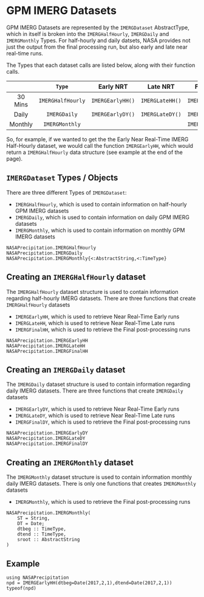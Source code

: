 # GPM IMERG Datasets

GPM IMERG Datasets are represented by the `IMERGDataset` AbstractType, which in itself is broken into the `IMERGHalfHourly`, `IMERGDaily` and `IMERGMonthly` Types.  For half-hourly and daily datsets, NASA provides not just the output from the final processing run, but also early and late near real-time runs.

The Types that each dataset calls are listed below, along with their function calls.

|           |       `Type`      |    Early NRT     |    Late NRT     |    Final NRT     |
| :-------: | :---------------: | :--------------: | :-------------: | :--------------: |
|  30 Mins  | `IMERGHalfHourly` | `IMERGEarlyHH()` | `IMERGLateHH()` | `IMERGFinalHH()` |
|   Daily   |    `IMERGDaily`   | `IMERGEarlyDY()` | `IMERGLateDY()` | `IMERGFinalDY()` |
|  Monthly  |   `IMERGMonthly`  |                  |                 | `IMERGMonthly()` |

So, for example, if we wanted to get the the Early Near Real-Time IMERG Half-Hourly dataset, we would call the function `IMERGEarlyHH`, which would return a `IMERGHalfHourly` data structure (see example at the end of the page).

## `IMERGDataset` Types / Objects

There are three different Types of `IMERGDataset`:
* `IMERGHalfHourly`, which is used to contain information on half-hourly GPM IMERG datasets
* `IMERGDaily`, which is used to contain information on daily GPM IMERG datasets
* `IMERGMonthly`, which is used to contain information on monthly GPM IMERG datasets

```@docs
NASAPrecipitation.IMERGHalfHourly
NASAPrecipitation.IMERGDaily
NASAPrecipitation.IMERGMonthly{<:AbstractString,<:TimeType}
```

## Creating an `IMERGHalfHourly` dataset

The `IMERGHalfHourly` dataset structure is used to contain information regarding half-hourly IMERG datasets.  There are three functions that create `IMERGHalfHourly` datasets
* `IMERGEarlyHH`, which is used to retrieve Near Real-Time Early runs
* `IMERGLateHH`, which is used to retrieve Near Real-Time Late runs
* `IMERGFinalHH`, which is used to retrieve the Final post-processing runs

```@docs
NASAPrecipitation.IMERGEarlyHH
NASAPrecipitation.IMERGLateHH
NASAPrecipitation.IMERGFinalHH
```

## Creating an `IMERGDaily` dataset

The `IMERGDaily` dataset structure is used to contain information regarding daily IMERG datasets.  There are three functions that create `IMERGDaily` datasets
* `IMERGEarlyDY`, which is used to retrieve Near Real-Time Early runs
* `IMERGLateDY`, which is used to retrieve Near Real-Time Late runs
* `IMERGFinalDY`, which is used to retrieve the Final post-processing runs

```@docs
NASAPrecipitation.IMERGEarlyDY
NASAPrecipitation.IMERGLateDY
NASAPrecipitation.IMERGFinalDY
```

## Creating an `IMERGMonthly` dataset

The `IMERGMonthly` dataset structure is used to contain information monthly daily IMERG datasets.  There is only one functions that creates `IMERGMonthly` datasets
* `IMERGMonthly`, which is used to retrieve the Final post-processing runs

```@docs
NASAPrecipitation.IMERGMonthly(
    ST = String,
    DT = Date;
    dtbeg :: TimeType,
    dtend :: TimeType,
    sroot :: AbstractString
)
```

## Example

```@repl
using NASAPrecipitation
npd = IMERGEarlyHH(dtbeg=Date(2017,2,1),dtend=Date(2017,2,1))
typeof(npd)
```
